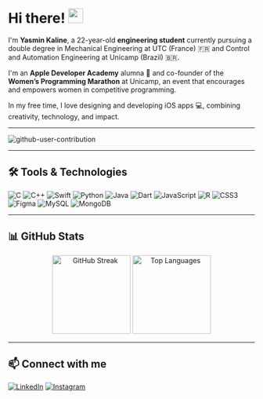 # **Hi there!** <img src="https://raw.githubusercontent.com/MartinHeinz/MartinHeinz/master/wave.gif" width="30px">


I'm **Yasmin Kaline**, a 22-year-old **engineering student** currently pursuing a double degree in Mechanical Engineering at UTC (France) 🇫🇷 and Control and Automation Engineering at Unicamp (Brazil) 🇧🇷.

I'm an **Apple Developer Academy** alumna 🍎 and co-founder of the **Women’s Programming Marathon** at Unicamp, an event that encourages and empowers women in competitive programming.

In my free time, I love designing and developing iOS apps 💻, combining creativity, technology, and impact.

---

![github-user-contribution](https://github.com/Ka1ine/Ka1ine/assets/63754896/a0901b7f-487f-43ab-8f91-c2b9e92304c5)

---

## 🛠 Tools & Technologies

![C](https://img.shields.io/badge/C-%2300599C.svg?style=for-the-badge&logo=c&logoColor=white)
![C++](https://img.shields.io/badge/C++-%2300599C.svg?style=for-the-badge&logo=c%2B%2B&logoColor=white)
![Swift](https://img.shields.io/badge/Swift-F54A2A?style=for-the-badge&logo=swift&logoColor=white)
![Python](https://img.shields.io/badge/Python-3670A0?style=for-the-badge&logo=python&logoColor=ffdd54)
![Java](https://img.shields.io/badge/Java-%23ED8B00.svg?style=for-the-badge&logo=openjdk&logoColor=white)
![Dart](https://img.shields.io/badge/Dart-%230175C2.svg?style=for-the-badge&logo=dart&logoColor=white)
![JavaScript](https://img.shields.io/badge/JavaScript-%23323330.svg?style=for-the-badge&logo=javascript&logoColor=%23F7DF1E)
![R](https://img.shields.io/badge/R-%23276DC3.svg?style=for-the-badge&logo=r&logoColor=white)
![CSS3](https://img.shields.io/badge/CSS3-%231572B6.svg?style=for-the-badge&logo=css3&logoColor=white)
![Figma](https://img.shields.io/badge/Figma-%23F24E1E.svg?style=for-the-badge&logo=figma&logoColor=white)
![MySQL](https://img.shields.io/badge/MySQL-%2300f.svg?style=for-the-badge&logo=mysql&logoColor=white)
![MongoDB](https://img.shields.io/badge/MongoDB-%234ea94b.svg?style=for-the-badge&logo=mongodb&logoColor=white)

---

## 📊 GitHub Stats

<div align="center">

  <!-- Streak (com fallback confiável) -->
  <img height="160" src="https://streak-stats.vercel.app/?user=Ka1ine&theme=vue&hide_border=true&mode=weekly" alt="GitHub Streak"/>
  
  <!-- Linguagens mais usadas -->
  <img height="160" src="https://github-readme-stats.vercel.app/api/top-langs/?username=Ka1ine&layout=donut&hide=HTML,CSS,Dockerfile&theme=vue&hide_border=true" alt="Top Languages"/>

</div>

---

## 📫 Connect with me

[![LinkedIn](https://img.shields.io/badge/LinkedIn-%230077B5.svg?style=for-the-badge&logo=linkedin&logoColor=white)](https://www.linkedin.com/in/yasmin-kaline/)
[![Instagram](https://img.shields.io/badge/Instagram-%23E4405F.svg?style=for-the-badge&logo=Instagram&logoColor=white)](https://www.instagram.com/ka1ine/)
